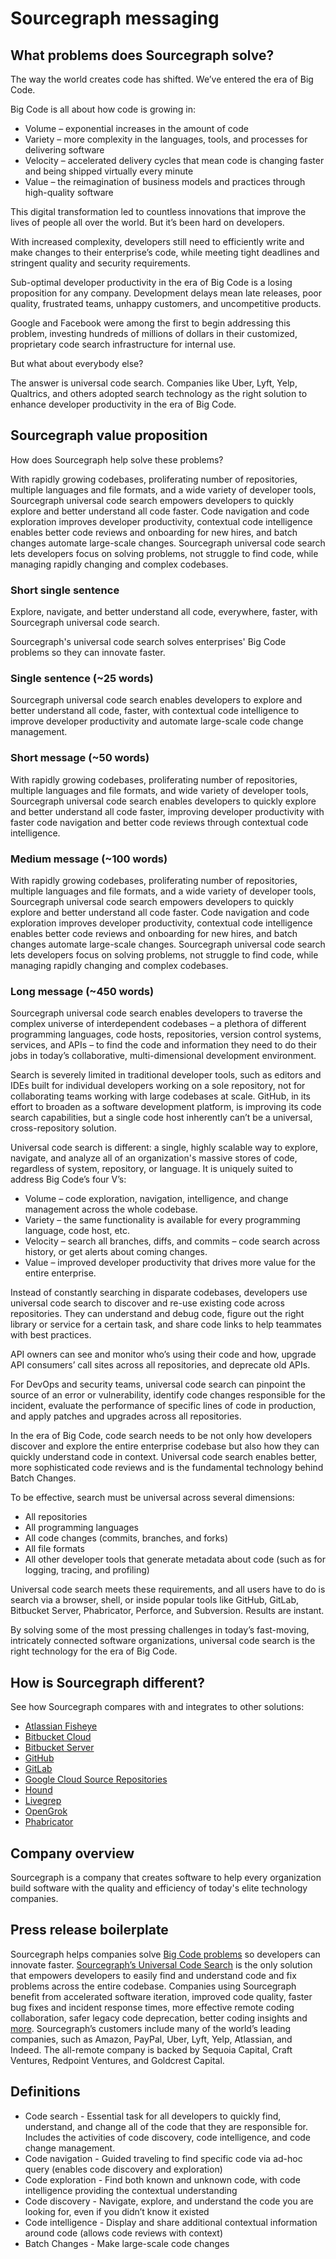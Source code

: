 # Sourcegraph messaging

## What problems does Sourcegraph solve?

The way the world creates code has shifted. We’ve entered the era of Big Code.

Big Code is all about how code is growing in:

- Volume – exponential increases in the amount of code
- Variety – more complexity in the languages, tools, and processes for delivering software
- Velocity – accelerated delivery cycles that mean code is changing faster and being shipped virtually every minute
- Value – the reimagination of business models and practices through high-quality software

This digital transformation led to countless innovations that improve the lives of people all over the world. But it’s been hard on developers.

With increased complexity, developers still need to efficiently write and make changes to their enterprise’s code, while meeting tight deadlines and stringent quality and security requirements.

Sub-optimal developer productivity in the era of Big Code is a losing proposition for any company. Development delays mean late releases, poor quality, frustrated teams, unhappy customers, and uncompetitive products.

Google and Facebook were among the first to begin addressing this problem, investing hundreds of millions of dollars in their customized, proprietary code search infrastructure for internal use.

But what about everybody else?

The answer is universal code search. Companies like Uber, Lyft, Yelp, Qualtrics, and others adopted search technology as the right solution to enhance developer productivity in the era of Big Code.

## Sourcegraph value proposition

How does Sourcegraph help solve these problems?

With rapidly growing codebases, proliferating number of repositories, multiple languages and file formats, and a wide variety of developer tools, Sourcegraph universal code search empowers developers to quickly explore and better understand all code faster. Code navigation and code exploration improves developer productivity, contextual code intelligence enables better code reviews and onboarding for new hires, and batch changes automate large-scale changes. Sourcegraph universal code search lets developers focus on solving problems, not struggle to find code, while managing rapidly changing and complex codebases.

### Short single sentence

Explore, navigate, and better understand all code, everywhere, faster, with Sourcegraph universal code search.

Sourcegraph's universal code search solves enterprises' Big Code problems so they can innovate faster.

### Single sentence (~25 words)

Sourcegraph universal code search enables developers to explore and better understand all code, faster, with contextual code intelligence to improve developer productivity and automate large-scale code change management.

### Short message (~50 words)

With rapidly growing codebases, proliferating number of repositories, multiple languages and file formats, and wide variety of developer tools, Sourcegraph universal code search enables developers to quickly explore and better understand all code faster, improving developer productivity with faster code navigation and better code reviews through contextual code intelligence.

### Medium message (~100 words)

With rapidly growing codebases, proliferating number of repositories, multiple languages and file formats, and a wide variety of developer tools, Sourcegraph universal code search empowers developers to quickly explore and better understand all code faster. Code navigation and code exploration improves developer productivity, contextual code intelligence enables better code reviews and onboarding for new hires, and batch changes automate large-scale changes. Sourcegraph universal code search lets developers focus on solving problems, not struggle to find code, while managing rapidly changing and complex codebases.

### Long message (~450 words)

Sourcegraph universal code search enables developers to traverse the complex universe of interdependent codebases – a plethora of different programming languages, code hosts, repositories, version control systems, services, and APIs – to find the code and information they need to do their jobs in today’s collaborative, multi-dimensional development environment.

Search is severely limited in traditional developer tools, such as editors and IDEs built for individual developers working on a sole repository, not for collaborating teams working with large codebases at scale. GitHub, in its effort to broaden as a software development platform, is improving its code search capabilities, but a single code host inherently can’t be a universal, cross-repository solution.

Universal code search is different: a single, highly scalable way to explore, navigate, and analyze all of an organization's massive stores of code, regardless of system, repository, or language. It is uniquely suited to address Big Code’s four V’s:

- Volume – code exploration, navigation, intelligence, and change management across the whole codebase.
- Variety – the same functionality is available for every programming language, code host, etc.
- Velocity – search all branches, diffs, and commits – code search across history, or get alerts about coming changes.
- Value – improved developer productivity that drives more value for the entire enterprise.

Instead of constantly searching in disparate codebases, developers use universal code search to discover and re-use existing code across repositories. They can understand and debug code, figure out the right library or service for a certain task, and share code links to help teammates with best practices.

API owners can see and monitor who’s using their code and how, upgrade API consumers’ call sites across all repositories, and deprecate old APIs.

For DevOps and security teams, universal code search can pinpoint the source of an error or vulnerability, identify code changes responsible for the incident, evaluate the performance of specific lines of code in production, and apply patches and upgrades across all repositories.

In the era of Big Code, code search needs to be not only how developers discover and explore the entire enterprise codebase but also how they can quickly understand code in context. Universal code search enables better, more sophisticated code reviews and is the fundamental technology behind Batch Changes.

To be effective, search must be universal across several dimensions:

- All repositories
- All programming languages
- All code changes (commits, branches, and forks)
- All file formats
- All other developer tools that generate metadata about code (such as for logging, tracing, and profiling)

Universal code search meets these requirements, and all users have to do is search via a browser, shell, or inside popular tools like GitHub, GitLab, Bitbucket Server, Phabricator, Perforce, and Subversion. Results are instant.

By solving some of the most pressing challenges in today’s fast-moving, intricately connected software organizations, universal code search is the right technology for the era of Big Code.

## How is Sourcegraph different?

See how Sourcegraph compares with and integrates to other solutions:

- [Atlassian Fisheye](../workflow/tools/atlassian_fisheye_vs_sourcegraph.md)
- [Bitbucket Cloud](../workflow/tools/bitbucket_cloud_vs_sourcegraph.md)
- [Bitbucket Server](../workflow/tools/bitbucket_server_vs_sourcegraph.md)
- [GitHub](../workflow/tools/github_vs_sourcegraph.md)
- [GitLab](../workflow/tools/gitlab_vs_sourcegraph.md)
- [Google Cloud Source Repositories](../workflow/tools/google_cloud_source_repositories_vs_sourcegraph.md)
- [Hound](../workflow/tools/hound_vs_sourcegraph.md)
- [Livegrep](../workflow/tools/livegrep_vs_sourcegraph.md)
- [OpenGrok](../workflow/tools/opengrok_vs_sourcegraph.md)
- [Phabricator](../workflow/tools/phabricator_vs_sourcegraph.md)

## Company overview

Sourcegraph is a company that creates software to help every organization build software with the quality and efficiency of today's elite technology companies.

## Press release boilerplate

Sourcegraph helps companies solve [Big Code problems](https://about.sourcegraph.com/press-release/big-code-survey-2020/) so developers can innovate faster. [Sourcegraph’s Universal Code Search](https://info.sourcegraph.com/universal-code-search-ebook-req) is the only solution that empowers developers to easily find and understand code and fix problems across the entire codebase. Companies using Sourcegraph benefit from accelerated software iteration, improved code quality, faster bug fixes and incident response times, more effective remote coding collaboration, safer legacy code deprecation, better coding insights and [more](https://info.sourcegraph.com/universal-code-search-ebook-req). Sourcegraph’s customers include many of the world’s leading companies, such as Amazon, PayPal, Uber, Lyft, Yelp, Atlassian, and Indeed. The all-remote company is backed by Sequoia Capital, Craft Ventures, Redpoint Ventures, and Goldcrest Capital.

## Definitions

- Code search - Essential task for all developers to quickly find, understand, and change all of the code that they are responsible for. Includes the activities of code discovery, code intelligence, and code change management.
- Code navigation - Guided traveling to find specific code via ad-hoc query (enables code discovery and exploration)
- Code exploration - Find both known and unknown code, with code intelligence providing the contextual understanding
- Code discovery - Navigate, explore, and understand the code you are looking for, even if you didn’t know it existed
- Code intelligence - Display and share additional contextual information around code (allows code reviews with context)
- Batch Changes - Make large-scale code changes
